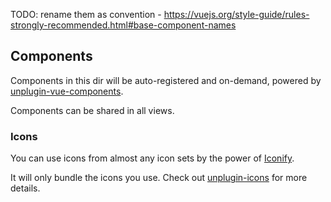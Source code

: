 TODO: rename them as convention - https://vuejs.org/style-guide/rules-strongly-recommended.html#base-component-names

## Components

Components in this dir will be auto-registered and on-demand, powered by [unplugin-vue-components](https://github.com/unplugin/unplugin-vue-components).

Components can be shared in all views.

### Icons

You can use icons from almost any icon sets by the power of [Iconify](https://iconify.design/).

It will only bundle the icons you use. Check out [unplugin-icons](https://github.com/unplugin/unplugin-icons) for more details.

